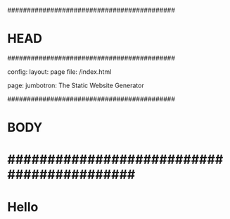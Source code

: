###########################################
# HEAD
###########################################

config: 
  layout: page
  file: /index.html
  
page: 
  jumbotron: The Static Website Generator

###########################################
# BODY
###########################################
=====

# Hello